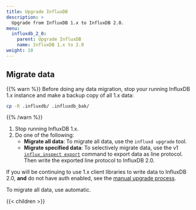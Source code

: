 ```yaml
---
title: Upgrade InfluxDB
description: >
  Upgrade from InfluxDB 1.x to InfluxDB 2.0.
menu:
  influxdb_2_0:
    parent: Upgrade InfluxDB
    name: InfluxDB 1.x to 2.0
weight: 10
---
```


## Migrate data
{{% warn %}}
Before doing any data migration,
stop your running InfluxDB 1.x instance and make a backup copy of all 1.x data:
```sh
cp -R .influxdb/ .influxdb_bak/
```
{{% /warn %}}

1. Stop running InfluxDB 1.x.
1. Do one of the following:
   - **Migrate all data**:
     To migrate all data, use the `influxd upgrade` tool.
     <!-- Is there a way to use `influxd upgrade` for time series data only, and ignore other resources/configs? -->
   - **Migrate specified data**:
     To selectively migrate data, use the v1 [`influx_inspect export`](/influxdb/v1.8/tools/influx_inspect/#export) command to export data as line protocol.
     Then write the exported line protocol to InfluxDB 2.0.



<!-- context for choosing upgrade path -->
If you will be continuing to use 1.x client libraries to write data to InfluxDB 2.0,
**and** do not have auth enabled,
see the [manual upgrade process](/influxdb/v2.0/upgrade/v1-to-v2/manual-upgrade).


To migrate all data, use automatic.


{{< children >}}
